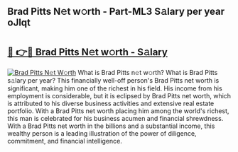 ## Brad Pitts N𝚎t w𝚘rth - Part-ML3 S𝚊lary per year oJlqt

# <h2><a href="http://gc2aex.nevu.top/?p=Brad+Pitts">🔗 👉🔴 Brad Pitts N𝚎t w𝚘rth - S𝚊lary</a></h2>

[![Brad Pitts N𝚎t W𝚘rth](https://i.imgur.com/Oavwk0R.jpeg)](http://gc2aex.nevu.top/?p=Brad+Pitts)
What is Brad Pitts n𝚎t w𝚘rth? What is Brad Pitts s𝚊lary per year?
This financially well-off person's Brad Pitts net worth is significant, making him one of the richest in his field. His income from his employment is considerable, but it is eclipsed by Brad Pitts net worth, which is attributed to his diverse business activities and extensive real estate portfolio. With a Brad Pitts net worth placing him among the world's richest, this man is celebrated for his business acumen and financial shrewdness. With a Brad Pitts net worth in the billions and a substantial income, this wealthy person is a leading illustration of the power of diligence, commitment, and financial intelligence.
